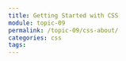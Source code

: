 ```yaml
---
title: Getting Started with CSS
module: topic-09
permalink: /topic-09/css-about/
categories: css
tags:
---
```


<div class="divider-heading"></div>
